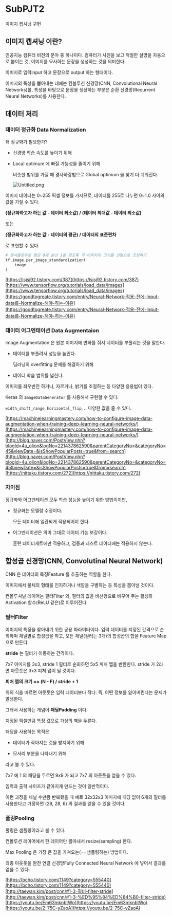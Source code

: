 # SubPJT2

이미지 캡셔닝 구현

## 이미지 캡셔닝 이란?

인공지능 컴퓨터 비전의 분야 중 하나이다. 컴퓨터가 사진을 보고 적절한 설명을 자동으로 붙이는 것, 이미지를 묘사하는 문장을 생성하는 것을 의미한다.

이미지로 입력input 하고 문장으로 output 하는 형태이다.

이미지의 특성을 뽑아내는 데에는 컨볼루션 신경망(CNN, Convolutional Neural Networks)를, 특성을 바탕으로 문장을 생상하는 부분은 순환 신경망(Recurrent Neural Networks)를 사용한다.



## 데이터 처리

### 데이터 정규화 Data Normalization

왜 정규화가 필요한가?

- 신경망 학습 속도를 높이기 위해

- Local optimum 에 빠질 가능성을 줄이기 위해

  비슷한 범위를 가질 때 경사하강법으로 Global optimum 을 찾기 더 쉬워진다.

  ![Untitled.png](C:/Users/multicampus/SSAFY/A405/subPJT2/doc/솔지/README/Untitled.png)

이미지 데이터는 0~255 픽셀 정보를 가지므로, 
데이터를 255로 나누면 0~1.0 사이의 값을 가질 수 있다.

**(정규화하고자 하는 값 - 데이터 최소값) / (데이터 최대값 - 데이터 최소값)**

또는

**(정규화하고자 하는 값 - 데이터의 평균) / 데이터의 표준편차**

로 표현할 수 있다.

```python
# 텐서플로우로 평균 0과 분산 1을 갖도록 각 이미지의 크기를 선형으로 조정하기
tf.image.per_image_standardization(
    image
)
```

[https://lsjsj92.tistory.com/387](https://lsjsj92.tistory.com/387)
[https://www.tensorflow.org/tutorials/load_data/images](https://www.tensorflow.org/tutorials/load_data/images)
[https://goodtogreate.tistory.com/entry/Neural-Network-적용-전에-Input-data를-Normalize-해야-하는-이유](https://goodtogreate.tistory.com/entry/Neural-Network-적용-전에-Input-data를-Normalize-해야-하는-이유)



### 데이터 어그멘테이션 Data Augmentaion

Image Augmentation 은 원본 이미지에 변화를 줘서 데이터를 부풀리는 것을 말한다.

- 데이터를 부풀려서 성능을 높인다.

  딥러닝의 overfitting 문제를 해결하기 위해

- 데이터 학습 범위를 넓힌다.

이미지를 좌우반전 하거나, 자르거나, 밝기를 조절하는 등 다양한 응용법이 있다.

Keras 의 `ImageDataGenerator` 를 사용해서 구현할 수 있다.

`width_shift_range`, `horizontal_flip`, .. 다양한 값을 줄 수 있다.

[https://machinelearningmastery.com/how-to-configure-image-data-augmentation-when-training-deep-learning-neural-networks/](https://machinelearningmastery.com/how-to-configure-image-data-augmentation-when-training-deep-learning-neural-networks/)
[http://blog.naver.com/PostView.nhn?blogId=4u_olion&logNo=221437862590&parentCategoryNo=&categoryNo=45&viewDate=&isShowPopularPosts=true&from=search](http://blog.naver.com/PostView.nhn?blogId=4u_olion&logNo=221437862590&parentCategoryNo=&categoryNo=45&viewDate=&isShowPopularPosts=true&from=search)
[https://nittaku.tistory.com/272](https://nittaku.tistory.com/272)



### 차이점

정규화와 어그멘테이션 모두 학습 성능을 높이기 위한 방법이지만, 

- 정규화는 모델링 수정이다.

  모든 데이터에 일관되게 적용되어야 한다.

- 어그멘테이션은 의미 그대로 데이터 기능 보강이다.

  훈련 데이터세트에만 적용하고, 검증과 테스트 데이터에는 적용하지 않는다.



## 합성곱 신경망(CNN, Convolutinal Neural Network)

CNN 은 데이터의 특징Feature 를 추출하는 역할을 한다.

이미지에서 물체의 형태를 인지하거나 색깔을 구별하는 등 특성을 뽑아낼 것이다.

컨볼루셔널 레이어는 필터Filter 와, 필터의 값을 비선형으로 바꾸어 주는 활성화Activation 함수(ReLU 같은)로 이루어진다.



### 필터Filter

이미지의 특징을 찾아내기 위한 공용 파라미터이다. 입력 데이터를 지정된 간격으로 순회하며 채널별로 합성곱을 하고, 모든 채널(컬러는 3개)의 합성곱의 합을 Feature Map 으로 만든다.

**stride** 는 필터가 이동하는 간격이다.

7x7 이미지를 3x3, stride 1 필터로 순회하면 5x5 피처 맵을 반환한다.
stride 가 2라면 아웃풋은 3x3 피처 맵이 될 것이다.

**피처 맵의 크기 == (N - F) / stride + 1**

위의 식을 따르면 아웃풋은 입력 데이터보다 작다. 즉, 어떤 정보를 잃어버린다는 문제가 발생한다.

그래서 사용하는 개념이 **패딩Padding** 이다.

지정된 픽셀만큼 특정 값으로 가상의 벽을 두른다.

패딩을 사용하는 목적은

- 데이터가 작아지는 것을 방지하기 위해

- 모서리 부분을 나타내기 위해

라고 볼 수 있다.

7x7 에 1 의 패딩을 두르면 9x9 가 되고 7x7 의 아웃풋을 얻을 수 있다.

입력과 출력 사이즈가 같아지게 만드는 것이 일반적이다.

이런 과정을 채널 수만큼 반복했을 때 예로 32x32x3 이미지에 패딩 없이 6개의 필터를 사용한다고 가정하면 (28, 28, 6) 의 결과를 얻을 수 있을 것이다.



### 풀링Pooling

풀링은 샘플링이라고 볼 수 있다.

컨볼루션 레이어에서 한 레이어만 뽑아내서 resize(sampling) 한다.

Max Pooling 은 가장 큰 값을 가져오는(==샘플링하는) 방법이다.

최종 아웃풋을 완전 연결 신경망Fully Connected Neural Network 에 넣어서 결과를 얻을 수 있다.



[https://bcho.tistory.com/1149?category=555440](https://bcho.tistory.com/1149?category=555440)
[http://taewan.kim/post/cnn/#1-3-필터-filter-stride](http://taewan.kim/post/cnn/#1-3-%ED%95%84%ED%84%B0-filter-stride)
[https://youtu.be/Em63mknbtWo](https://youtu.be/Em63mknbtWo)
[https://youtu.be/2-75C-yZaoA](https://youtu.be/2-75C-yZaoA)

